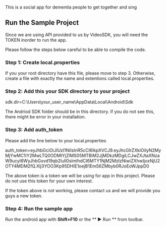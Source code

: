 This is a social app for dementia people to get together and sing
## Run the Sample Project
Since we are using API provided to us by VideoSDK, you will need the TOKEN inorder to run the app.

Please follow the steps below careful to be able to compile the code.

### Step 1: Create local.properties
If you your root directory have this file, please move to step 3. Otherwise, create a file with exactly the name and extentions called local.properties.

### Step 2: Add this your SDK directory to your project

sdk.dir=C\:\\Users\\your_user_name\\AppData\\Local\\Android\\Sdk

The Andriod SDK folder should be in this directory. If you do not see this, there might be error in your installation.

### Step 3: Add auth_token

Please add the line below to your local.properties

auth_token=eyJhbGciOiJIUzI1NiIsInR5cCI6IkpXVCJ9.eyJhcGlrZXkiOiIyN2MyMjYwMC1iY2MwLTQ0ODMtYjZlMS05MTBiM2JjMDkzMDgiLCJwZXJtaXNzaW9ucyI6WyJhbGxvd19qb2luIl0sImlhdCI6MTY1NjM2MzIzNiwiZXhwIjoxNjU2OTY4MDM2fQ.Xlj3YOO3Kp95DHIE1oejB1EmS6ZMbyb0RJoEoWJppD0

The above token is a token we will be using for app in this project. Please do not use this token for your own interest.

If the token above is not working, please contact us and we will provide you guys a new token.

### Step 4: Run the sample app
Run the android app with **Shift+F10** or the ** ▶ Run ** from toolbar. 


